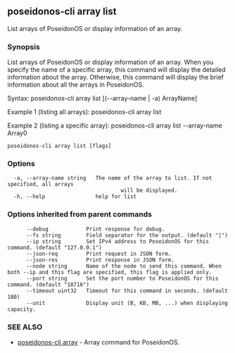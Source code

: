 ## poseidonos-cli array list

List arrays of PoseidonOS or display information of an array.

### Synopsis


List arrays of PoseidonOS or display information of an array.
When you specify the name of a specific array, this command will
display the detailed information about the array. Otherwise, this
command will display the brief information about all the arrays
in PoseidonOS. 

Syntax:
	poseidonos-cli array list [(--array-name | -a) ArrayName]

Example 1 (listing all arrays): 
	poseidonos-cli array list

Example 2 (listing a specific array):
	poseidonos-cli array list --array-name Array0
          

```
poseidonos-cli array list [flags]
```

### Options

```
  -a, --array-name string   The name of the array to list. If not specified, all arrays
                            		will be displayed.
  -h, --help                help for list
```

### Options inherited from parent commands

```
      --debug            Print response for debug.
      --fs string        Field separator for the output. (default "|")
      --ip string        Set IPv4 address to PoseidonOS for this command. (default "127.0.0.1")
      --json-req         Print request in JSON form.
      --json-res         Print response in JSON form.
      --node string      Name of the node to send this command. When both --ip and this flag are specified, this flag is applied only.
      --port string      Set the port number to PoseidonOS for this command. (default "18716")
      --timeout uint32   Timeout for this command in seconds. (default 180)
      --unit             Display unit (B, KB, MB, ...) when displaying capacity.
```

### SEE ALSO

* [poseidonos-cli array](poseidonos-cli_array.md)	 - Array command for PoseidonOS.

